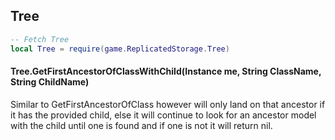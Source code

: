 ## Tree
```lua
-- Fetch Tree
local Tree = require(game.ReplicatedStorage.Tree)
```

#### Tree.GetFirstAncestorOfClassWithChild(Instance me, String ClassName, String ChildName)
Similar to GetFirstAncestorOfClass however will only land on that ancestor if it has the provided child, else it will continue to look for an ancestor model with the child until one is found and if one is not it will return nil.
